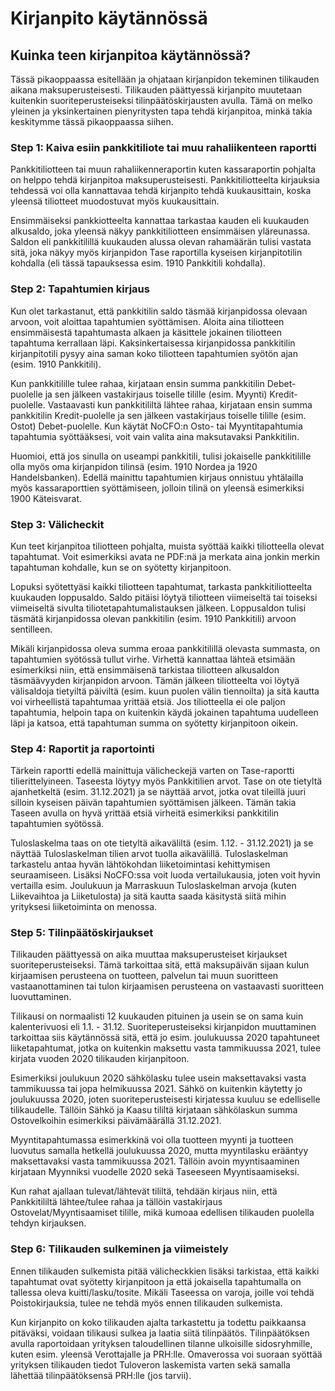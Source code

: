 # Kirjanpito käytännössä

## Kuinka teen kirjanpitoa käytännössä?

Tässä pikaoppaassa esitellään ja ohjataan kirjanpidon tekeminen tilikauden aikana maksuperusteisesti. Tilikauden päättyessä kirjanpito muutetaan kuitenkin suoriteperusteiseksi tilinpäätöskirjausten avulla. Tämä on melko yleinen ja yksinkertainen pienyritysten tapa tehdä kirjanpitoa, minkä takia keskitymme tässä pikaoppaassa siihen.

### Step 1: Kaiva esiin pankkitiliote tai muu rahaliikenteen raportti

Pankkitiliotteen tai muun rahaliikenneraportin kuten kassaraportin pohjalta on helppo tehdä kirjanpitoa maksuperusteisesti. Pankkitiliotteelta kirjauksia tehdessä voi olla kannattavaa tehdä kirjanpito tehdä kuukausittain, koska yleensä tiliotteet muodostuvat myös kuukausittain.

Ensimmäiseksi pankkiotteelta kannattaa tarkastaa kauden eli kuukauden alkusaldo, joka yleensä näkyy pankkitiliotteen ensimmäisen yläreunassa. Saldon eli pankkitilillä kuukauden alussa olevan rahamäärän tulisi vastata sitä, joka näkyy myös kirjanpidon Tase raportilla kyseisen kirjanpitotilin kohdalla (eli tässä tapauksessa esim. 1910 Pankkitili kohdalla).

### Step 2: Tapahtumien kirjaus

Kun olet tarkastanut, että pankkitilin saldo täsmää kirjanpidossa olevaan arvoon, voit aloittaa tapahtumien syöttämisen. Aloita aina tiliotteen ensimmäisestä tapahtumasta alkaen ja käsittele jokainen tiliotteen tapahtuma kerrallaan läpi. Kaksinkertaisessa kirjanpidossa pankkitilin kirjanpitotili pysyy aina saman koko tiliotteen tapahtumien syötön ajan (esim. 1910 Pankkitili).

Kun pankkitilille tulee rahaa, kirjataan ensin summa pankkitilin Debet-puolelle ja sen jälkeen vastakirjaus toiselle tilille (esim. Myynti) Kredit-puolelle. Vastaavasti kun pankkitililtä lähtee rahaa, kirjataan ensin summa pankkitilin Kredit-puolelle ja sen jälkeen vastakirjaus toiselle tilille (esim. Ostot) Debet-puolelle. Kun käytät NoCFO:n Osto- tai Myyntitapahtumia tapahtumia syöttääksesi, voit vain valita aina maksutavaksi Pankkitilin.

Huomioi, että jos sinulla on useampi pankkitili, tulisi jokaiselle pankkitilille olla myös oma kirjanpidon tilinsä (esim. 1910 Nordea ja 1920 Handelsbanken). Edellä mainittu tapahtumien kirjaus onnistuu yhtälailla myös kassaraporttien syöttämiseen, jolloin tilinä on yleensä esimerkiksi 1900 Käteisvarat.

### Step 3: Välicheckit

Kun teet kirjanpitoa tiliotteen pohjalta, muista syöttää kaikki tiliotteella olevat tapahtumat. Voit esimerkiksi avata ne PDF:nä ja merkata aina jonkin merkin tapahtuman kohdalle, kun se on syötetty kirjanpitoon.

Lopuksi syötettyäsi kaikki tiliotteen tapahtumat, tarkasta pankkitiliotteelta kuukauden loppusaldo. Saldo pitäisi löytyä tiliotteen viimeiseltä tai toiseksi viimeiseltä sivulta tiliotetapahtumalistauksen jälkeen. Loppusaldon tulisi täsmätä kirjanpidossa olevan pankkitilin (esim. 1910 Pankkitili) arvoon sentilleen.

Mikäli kirjanpidossa oleva summa eroaa pankkitilillä olevasta summasta, on tapahtumien syötössä tullut virhe. Virhettä kannattaa lähteä etsimään esimerkiksi niin, että ensimmäisenä tarkistaa tiliotteen alkusaldon täsmäävyyden kirjanpidon arvoon. Tämän jälkeen tiliotteelta voi löytyä välisaldoja tietyiltä päiviltä (esim. kuun puolen välin tiennoilta) ja sitä kautta voi virheellistä tapahtumaa yrittää etsiä. Jos tiliotteella ei ole paljon tapahtumia, helpoin tapa on kuitenkin käydä jokainen tapahtuma uudelleen läpi ja katsoa, että tapahtuman summa on syötetty kirjanpitoon oikein.

### Step 4: Raportit ja raportointi

Tärkein raportti edellä mainittuja välicheckejä varten on Tase-raportti tilierittelyineen. Taseesta löytyy myös Pankkitilien arvot. Tase on ote tietyltä ajanhetkeltä (esim. 31.12.2021) ja se näyttää arvot, jotka ovat tileillä juuri silloin kyseisen päivän tapahtumien syöttämisen jälkeen. Tämän takia Taseen avulla on hyvä yrittää etsiä virheitä esimerkiksi pankkitilin tapahtumien syötössä.

Tuloslaskelma taas on ote tietyltä aikaväliltä (esim. 1.12. - 31.12.2021) ja se näyttää Tuloslaskelman tilien arvot tuolla aikavälillä. Tuloslaskelman tarkastelu antaa hyvän lähtökohdan liiketoimintasi kehittymisen seuraamiseen. Lisäksi NoCFO:ssa voit luoda vertailukausia, joten voit hyvin vertailla esim. Joulukuun ja Marraskuun Tuloslaskelman arvoja (kuten Liikevaihtoa ja Liiketulosta) ja sitä kautta saada käsitystä siitä mihin yrityksesi liiketoiminta on menossa.

### Step 5: Tilinpäätöskirjaukset

Tilikauden päättyessä on aika muuttaa maksuperusteiset kirjaukset suoriteperusteiseksi. Tämä tarkoittaa sitä, että maksupäivän sijaan kulun kirjaamisen perusteena on tuotteen, palvelun tai muun suoritteen vastaanottaminen tai tulon kirjaamisen perusteena on vastaavasti suoritteen luovuttaminen.

Tilikausi on normaalisti 12 kuukauden pituinen ja usein se on sama kuin kalenterivuosi eli 1.1. - 31.12. Suoriteperusteiseksi kirjanpidon muuttaminen tarkoittaa siis käytännössä sitä, että jo esim. joulukuussa 2020 tapahtuneet liiketapahtumat, jotka on kuitenkin maksettu vasta tammikuussa 2021, tulee kirjata vuoden 2020 tilikauden kirjanpitoon.

Esimerkiksi joulukuun 2020 sähkölasku tulee usein maksettavaksi vasta tammikuussa tai jopa helmikuussa 2021. Sähkö on kuitenkin käytetty jo joulukuussa 2020, joten suoriteperusteisesti kirjatessa kuuluu se edelliselle tilikaudelle. Tällöin Sähkö ja Kaasu tililtä kirjataan sähkölaskun summa Ostovelkoihin esimerkiksi päivämäärällä 31.12.2021.

Myyntitapahtumassa esimerkkinä voi olla tuotteen myynti ja tuotteen luovutus samalla hetkellä joulukuussa 2020, mutta myyntilasku erääntyy maksettavaksi vasta tammikuussa 2021. Tällöin avoin myyntisaaminen kirjataan Myynniksi vuodelle 2020 sekä Taseeseen Myyntisaamiseksi.

Kun rahat ajallaan tulevat/lähtevät tililtä, tehdään kirjaus niin, että Pankkitililtä lähtee/tulee rahaa ja tällöin vastakirjaus Ostovelat/Myyntisaamiset tilille, mikä kumoaa edellisen tilikauden puolella tehdyn kirjauksen.

### Step 6: Tilikauden sulkeminen ja viimeistely

Ennen tilikauden sulkemista pitää välicheckkien lisäksi tarkistaa, että kaikki tapahtumat ovat syötetty kirjanpitoon ja että jokaisella tapahtumalla on tallessa oleva kuitti/lasku/tosite. Mikäli Taseessa on varoja, joille voi tehdä Poistokirjauksia, tulee ne tehdä myös ennen tilikauden sulkemista.

Kun kirjanpito on koko tilikauden ajalta tarkastettu ja todettu paikkaansa pitäväksi, voidaan tilikausi sulkea ja laatia siitä tilinpäätös. Tilinpäätöksen avulla raportoidaan yrityksen taloudellinen tilanne ulkoisille sidosryhmille, kuten esim. yleensä Verottajalle ja PRH:lle. Omaverossa voi suoraan syöttää yrityksen tilikauden tiedot Tuloveron laskemista varten sekä samalla lähettää tilinpäätöksensä PRH:lle (jos tarvii).
